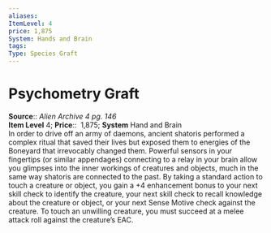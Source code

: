 ```yaml
---
aliases: 
ItemLevel: 4
price: 1,875
System: Hands and Brain
tags: 
Type: Species Graft
---
```


# Psychometry Graft

**Source**:: _Alien Archive 4 pg. 146_  
**Item Level** 4;
**Price**::  1,875; **System** Hand and Brain  
In order to drive off an army of daemons, ancient shatoris performed a complex ritual that saved their lives but exposed them to energies of the Boneyard that irrevocably changed them. Powerful sensors in your fingertips (or similar appendages) connecting to a relay in your brain allow you glimpses into the inner workings of creatures and objects, much in the same way shatoris are connected to the past. By taking a standard action to touch a creature or object, you gain a +4 enhancement bonus to your next skill check to identify the creature, your next skill check to recall knowledge about the creature or object, or your next Sense Motive check against the creature. To touch an unwilling creature, you must succeed at a melee attack roll against the creature’s EAC.
